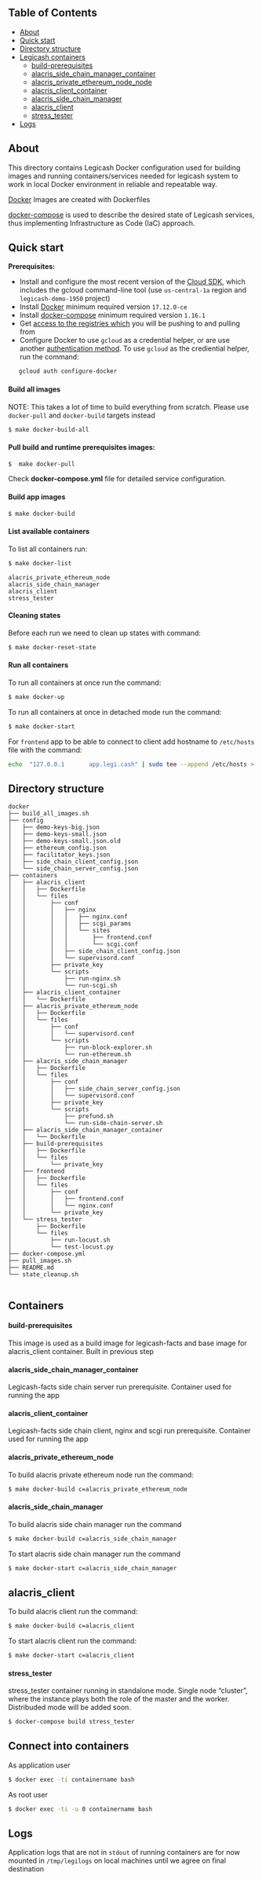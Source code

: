 
## Table of Contents
* [About](#about)
* [Quick start](#quick-start)
* [Directory structure](#directory-structure)
* [Legicash containers](#list-of-containers)
   * [build-prerequisites](#build-prerequisites)
   * [alacris_side_chain_manager_container](#alacris_side_chain_manager_container)
   * [alacris_private_ethereum_node_node](#alacris_private_ethereum_node_node)
   * [alacris_client_container](#alacris_client_container) 
   * [alacris_side_chain_manager](#alacris_side_chain_manager)
   * [alacris_client](#alacris_client)
   * [stress_tester](#stress_tester)
* [Logs](#logs)

## About
This directory contains Legicash Docker configuration used for building images and running containers/services needed for legicash system to work in local Docker environment in reliable and repeatable way.

[Docker](https://docs.docker.com/) Images are created with Dockerfiles

[docker-compose](https://docs.docker.com/compose/overview/) is used to describe the desired state of Legicash services, thus implementing Infrastructure as Code (IaC) approach.

## Quick start
**Prerequisites:** 
  - Install and configure the most recent version of the [Cloud SDK](https://cloud.google.com/sdk/docs/), which includes the gcloud command-line tool (use `us-central-1a` region and `legicash-demo-1950` project)
  - Install [Docker](https://docs.docker.com/install/) minimum required version `17.12.0-ce`
  - Install [docker-compose](https://docs.docker.com/compose/install/) minimum required version `1.16.1`
  - Get [access to the registries which](https://cloud.google.com/container-registry/docs/access-control) you will be pushing to and pulling from
  - Configure Docker to use `gcloud` as a credential helper, or are use another [authentication method](https://cloud.google.com/container-registry/docs/advanced-authentication). To use `gcloud` as the crediential helper, run the command:
 ```bash
    gcloud auth configure-docker
``` 

#### Build all images
NOTE: This takes a lot of time to build everything from scratch. Please use `docker-pull` and `docker-build` targets instead
```bash
$ make docker-build-all
```

#### Pull build and runtime prerequisites images:

```bash
$  make docker-pull
```
Check **docker-compose.yml** file for detailed service configuration.

#### Build app images

```bash
$ make docker-build
```

#### List available containers
To list all containers run: 
```bash
$ make docker-list
```
```
alacris_private_ethereum_node
alacris_side_chain_manager
alacris_client
stress_tester

```

#### Cleaning states
Before each run we need to clean up states with command:
```bash
$ make docker-reset-state
```

#### Run all containers
To run all containers at once run the command: 
```bash
$ make docker-up
```

To run all containers at once in detached mode run the command: 
```bash
$ make docker-start
```

For `frontend` app to be able to connect to client add hostname to `/etc/hosts` file with the command:
```bash
echo  "127.0.0.1       app.legi.cash" | sudo tee --append /etc/hosts > /dev/null
```

## Directory structure
```
docker
├── build_all_images.sh
├── config
│   ├── demo-keys-big.json
│   ├── demo-keys-small.json
│   ├── demo-keys-small.json.old
│   ├── ethereum_config.json
│   ├── facilitator_keys.json
│   ├── side_chain_client_config.json
│   └── side_chain_server_config.json
├── containers
│   ├── alacris_client
│   │   ├── Dockerfile
│   │   └── files
│   │       ├── conf
│   │       │   ├── nginx
│   │       │   │   ├── nginx.conf
│   │       │   │   ├── scgi_params
│   │       │   │   └── sites
│   │       │   │       ├── frontend.conf
│   │       │   │       └── scgi.conf
│   │       │   ├── side_chain_client_config.json
│   │       │   └── supervisord.conf
│   │       ├── private_key
│   │       └── scripts
│   │           ├── run-nginx.sh
│   │           └── run-scgi.sh
│   ├── alacris_client_container
│   │   └── Dockerfile
│   ├── alacris_private_ethereum_node
│   │   ├── Dockerfile
│   │   └── files
│   │       ├── conf
│   │       │   └── supervisord.conf
│   │       └── scripts
│   │           ├── run-block-explorer.sh
│   │           └── run-ethereum.sh
│   ├── alacris_side_chain_manager
│   │   ├── Dockerfile
│   │   └── files
│   │       ├── conf
│   │       │   ├── side_chain_server_config.json
│   │       │   └── supervisord.conf
│   │       ├── private_key
│   │       └── scripts
│   │           ├── prefund.sh
│   │           └── run-side-chain-server.sh
│   ├── alacris_side_chain_manager_container
│   │   └── Dockerfile
│   ├── build-prerequisites
│   │   ├── Dockerfile
│   │   └── files
│   │       └── private_key
│   ├── frontend
│   │   ├── Dockerfile
│   │   └── files
│   │       ├── conf
│   │       │   ├── frontend.conf
│   │       │   └── nginx.conf
│   │       └── private_key
│   └── stress_tester
│       ├── Dockerfile
│       └── files
│           ├── run-locust.sh
│           └── test-locust.py
├── docker-compose.yml
├── pull_images.sh
├── README.md
└── state_cleanup.sh


```

## Containers
#### build-prerequisites 
This image is used as a build image for legicash-facts and base image for alacris_client container. Built in previous step

#### alacris_side_chain_manager_container
Legicash-facts side chain server run prerequisite. Container used for running the app

#### alacris_client_container
Legicash-facts side chain client, nginx and scgi run prerequisite. Container used for running the app


#### alacris_private_ethereum_node
To build alacris private ethereum node run the command:
```bash
$ make docker-build c=alacris_private_ethereum_node
```

#### alacris_side_chain_manager
To build alacris side chain manager run the command
```bash
$ make docker-build c=alacris_side_chain_manager
```
To start alacris side chain manager run the command
```bash
$ make docker-start c=alacris_side_chain_manager
```

## alacris_client
To build alacris client run the command:
```bash
$ make docker-build c=alacris_client
```
To start alacris client run the command:
```bash
$ make docker-start c=alacris_client
```

#### stress_tester
stress_tester container running in standalone mode. Single node “cluster”, where the instance plays both the role of the master and the worker. Distribuded mode will be added soon.
```bash
$ docker-compose build stress_tester
```
## Connect into containers
As application user
```bash
$ docker exec -ti containername bash
```
As root user
```bash
$ docker exec -ti -u 0 containername bash
```

## Logs
Application logs that are not in `stdout` of running containers are for now mounted in `/tmp/legilogs` on local machines until we agree on final destination
